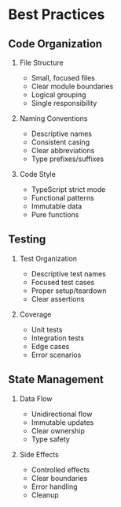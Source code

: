# Best Practices

## Code Organization

1. File Structure
   - Small, focused files
   - Clear module boundaries
   - Logical grouping
   - Single responsibility

2. Naming Conventions
   - Descriptive names
   - Consistent casing
   - Clear abbreviations
   - Type prefixes/suffixes

3. Code Style
   - TypeScript strict mode
   - Functional patterns
   - Immutable data
   - Pure functions

## Testing

1. Test Organization
   - Descriptive test names
   - Focused test cases
   - Proper setup/teardown
   - Clear assertions

2. Coverage
   - Unit tests
   - Integration tests
   - Edge cases
   - Error scenarios

## State Management

1. Data Flow
   - Unidirectional flow
   - Immutable updates
   - Clear ownership
   - Type safety

2. Side Effects
   - Controlled effects
   - Clear boundaries
   - Error handling
   - Cleanup